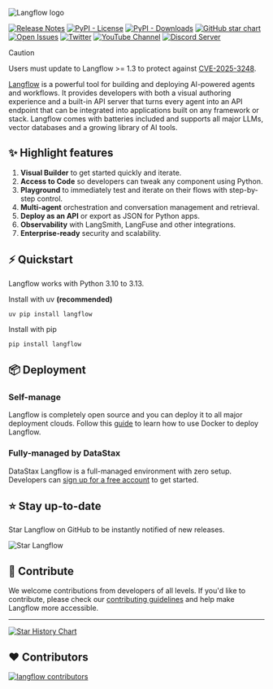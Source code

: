 <!-- markdownlint-disable MD030 -->

![Langflow logo](./docs/static/img/langflow-logo-color-black-solid.svg)


[![Release Notes](https://img.shields.io/github/release/langflow-ai/langflow?style=flat-square)](https://github.com/langflow-ai/langflow/releases)
[![PyPI - License](https://img.shields.io/badge/license-MIT-orange)](https://opensource.org/licenses/MIT)
[![PyPI - Downloads](https://img.shields.io/pypi/dm/langflow?style=flat-square)](https://pypistats.org/packages/langflow)
[![GitHub star chart](https://img.shields.io/github/stars/langflow-ai/langflow?style=flat-square)](https://star-history.com/#langflow-ai/langflow)
[![Open Issues](https://img.shields.io/github/issues-raw/langflow-ai/langflow?style=flat-square)](https://github.com/langflow-ai/langflow/issues)
[![Twitter](https://img.shields.io/twitter/url/https/twitter.com/langflow-ai.svg?style=social&label=Follow%20%40Langflow)](https://twitter.com/langflow_ai)
[![YouTube Channel](https://img.shields.io/youtube/channel/subscribers/UCn2bInQrjdDYKEEmbpwblLQ?label=Subscribe)](https://www.youtube.com/@Langflow)
[![Discord Server](https://img.shields.io/discord/1116803230643527710?logo=discord&style=social&label=Join)](https://discord.gg/EqksyE2EX9)

> [!CAUTION]
> Users must update to Langflow >= 1.3 to protect against [CVE-2025-3248](https://nvd.nist.gov/vuln/detail/CVE-2025-3248).

[Langflow](https://langflow.org) is a powerful tool for building and deploying AI-powered agents and workflows. It provides developers with both a visual authoring experience and a built-in API server that turns every agent into an API endpoint that can be integrated into applications built on any framework or stack. Langflow comes with batteries included and supports all major LLMs, vector databases and a growing library of AI tools.

## ✨ Highlight features

1. **Visual Builder** to get started quickly and iterate. 
1. **Access to Code** so developers can tweak any component using Python.
1. **Playground** to immediately test and iterate on their flows with step-by-step control.
1. **Multi-agent** orchestration and conversation management and retrieval.
1. **Deploy as an API** or export as JSON for Python apps.
1. **Observability** with LangSmith, LangFuse and other integrations.
1. **Enterprise-ready** security and scalability.

## ⚡️ Quickstart

Langflow works with Python 3.10 to 3.13.

Install with uv **(recommended)** 

```shell
uv pip install langflow
```

Install with pip

```shell
pip install langflow
```

## 📦 Deployment

### Self-manage

Langflow is completely open source and you can deploy it to all major deployment clouds. Follow this [guide](https://docs.langflow.org/deployment-docker) to learn how to use Docker to deploy Langflow.

### Fully-managed by DataStax

DataStax Langflow is a full-managed environment with zero setup. Developers can [sign up for a free account](https://astra.datastax.com/signup?type=langflow) to get started.

## ⭐ Stay up-to-date

Star Langflow on GitHub to be instantly notified of new releases.

![Star Langflow](https://github.com/user-attachments/assets/03168b17-a11d-4b2a-b0f7-c1cce69e5a2c)

## 👋 Contribute

We welcome contributions from developers of all levels. If you'd like to contribute, please check our [contributing guidelines](./CONTRIBUTING.md) and help make Langflow more accessible.

---

[![Star History Chart](https://api.star-history.com/svg?repos=langflow-ai/langflow&type=Timeline)](https://star-history.com/#langflow-ai/langflow&Date)

## ❤️ Contributors

[![langflow contributors](https://contrib.rocks/image?repo=langflow-ai/langflow)](https://github.com/langflow-ai/langflow/graphs/contributors)


